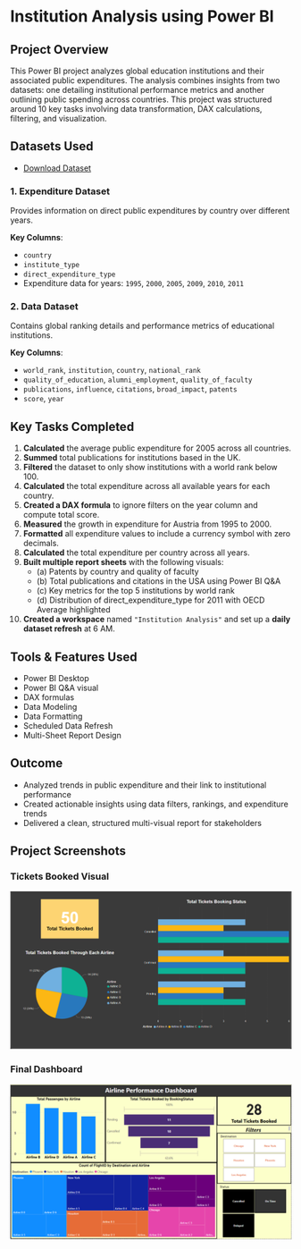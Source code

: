 # Institution Analysis using Power BI

## Project Overview

This Power BI project analyzes global education institutions and their associated public expenditures. The analysis combines insights from two datasets: one detailing institutional performance metrics and another outlining public spending across countries. This project was structured around 10 key tasks involving data transformation, DAX calculations, filtering, and visualization.


## Datasets Used
-  [Download Dataset](https://drive.google.com/file/d/1iX5Sw1h4GDgOKQEcj8Zqw0SH0UvZUU36/view)


### 1. **Expenditure Dataset**
Provides information on direct public expenditures by country over different years.

**Key Columns**:
- `country`
- `institute_type`
- `direct_expenditure_type`
- Expenditure data for years: `1995`, `2000`, `2005`, `2009`, `2010`, `2011`


### 2. **Data Dataset**
Contains global ranking details and performance metrics of educational institutions.

**Key Columns**:
- `world_rank`, `institution`, `country`, `national_rank`
- `quality_of_education`, `alumni_employment`, `quality_of_faculty`
- `publications`, `influence`, `citations`, `broad_impact`, `patents`
- `score`, `year`


## Key Tasks Completed

1. **Calculated** the average public expenditure for 2005 across all countries.
2. **Summed** total publications for institutions based in the UK.
3. **Filtered** the dataset to only show institutions with a world rank below 100.
4. **Calculated** the total expenditure across all available years for each country.
5. **Created a DAX formula** to ignore filters on the year column and compute total score.
6. **Measured** the growth in expenditure for Austria from 1995 to 2000.
7. **Formatted** all expenditure values to include a currency symbol with zero decimals.
8. **Calculated** the total expenditure per country across all years.
9. **Built multiple report sheets** with the following visuals:
   - (a) Patents by country and quality of faculty
   - (b) Total publications and citations in the USA using Power BI Q&A
   - (c) Key metrics for the top 5 institutions by world rank
   - (d) Distribution of direct_expenditure_type for 2011 with OECD Average highlighted
10. **Created a workspace** named `"Institution Analysis"` and set up a **daily dataset refresh** at 6 AM.


## Tools & Features Used

- Power BI Desktop
- Power BI Q&A visual
- DAX formulas
- Data Modeling
- Data Formatting
- Scheduled Data Refresh
- Multi-Sheet Report Design

## Outcome

- Analyzed trends in public expenditure and their link to institutional performance
- Created actionable insights using data filters, rankings, and expenditure trends
- Delivered a clean, structured multi-visual report for stakeholders

## Project Screenshots

###  Tickets Booked Visual
![Tickets Booked](T_Tickets_Boooked.png)

###  Final Dashboard
![Final Dashboard](Final_Dashboard.png)



